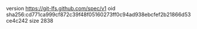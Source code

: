 version https://git-lfs.github.com/spec/v1
oid sha256:cd771ca999cf872c39f48f05160273ff0c94ad938ebcfef2b21866d53ce4c242
size 2838
